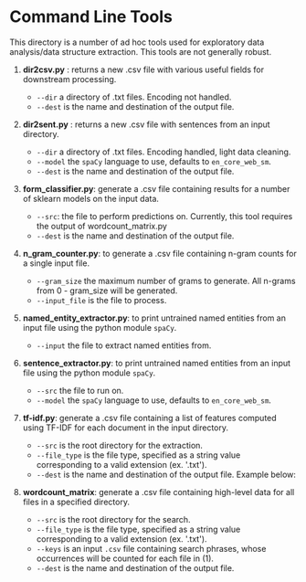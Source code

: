 # Command Line Tools
This directory is a number of ad hoc tools used for exploratory data analysis/data structure extraction. This tools are not generally robust.

1. **dir2csv.py** : returns a new .csv file with various useful fields for downstream processing.
    - `--dir` a directory of .txt files. Encoding not handled.
    - `--dest` is the name and destination of the output file.

1. **dir2sent.py** : returns a new .csv file with sentences from an input directory.
    - `--dir` a directory of .txt files. Encoding handled, light data cleaning.
    - `--model` the `spaCy` language to use, defaults to `en_core_web_sm`.
    - `--dest` is the name and destination of the output file.

1. **form_classifier.py**: generate a .csv file containing results for a number of sklearn models on the input data.
    - `--src`: the file to perform predictions on. Currently, this tool requires the output of wordcount_matrix.py
    - `--dest` is the name and destination of the output file.

1. **n_gram_counter.py**: to generate a .csv file containing n-gram counts for a single input file.
    - `--gram_size` the maximum number of grams to generate. All n-grams from 0 - gram_size will be generated.
    - `--input_file` is the file to process.

1. **named_entity_extractor.py**: to print untrained named entities from an input file using the python module `spaCy`.
    - `--input` the file to extract named entities from.

1. **sentence_extractor.py**: to print untrained named entities from an input file using the python module `spaCy`.
    - `--src` the file to run on.
    - `--model` the `spaCy` language to use, defaults to `en_core_web_sm`.

1. **tf-idf.py**: generate a .csv file containing a list of features computed using TF-IDF for each document in the input directory.
    - `--src` is the root directory for the extraction.
    - `--file_type` is the file type, specified as a string value corresponding to a valid extension (ex. '.txt').
    - `--dest` is the name and destination of the output file. Example below:

1. **wordcount_matrix**: generate a .csv file containing high-level data for all files in a specified directory.
    - `--src` is the root directory for the search.
    - `--file_type` is the file type, specified as a string value corresponding to a valid extension (ex. '.txt').
    - `--keys` is an input `.csv` file containing search phrases, whose occurrences will be counted for each file in (1).
    - `--dest` is the name and destination of the output file.
